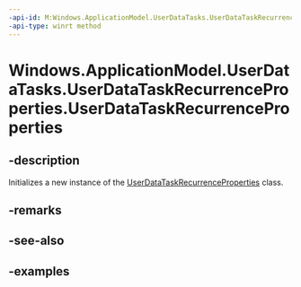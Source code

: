```yaml
---
-api-id: M:Windows.ApplicationModel.UserDataTasks.UserDataTaskRecurrenceProperties.#ctor
-api-type: winrt method
---
```


<!-- Method syntax.
public UserDataTaskRecurrenceProperties.UserDataTaskRecurrenceProperties()
-->

# Windows.ApplicationModel.UserDataTasks.UserDataTaskRecurrenceProperties.UserDataTaskRecurrenceProperties


## -description

Initializes a new instance of the [UserDataTaskRecurrenceProperties](userdatataskrecurrenceproperties.md) class.

## -remarks

## -see-also

## -examples

